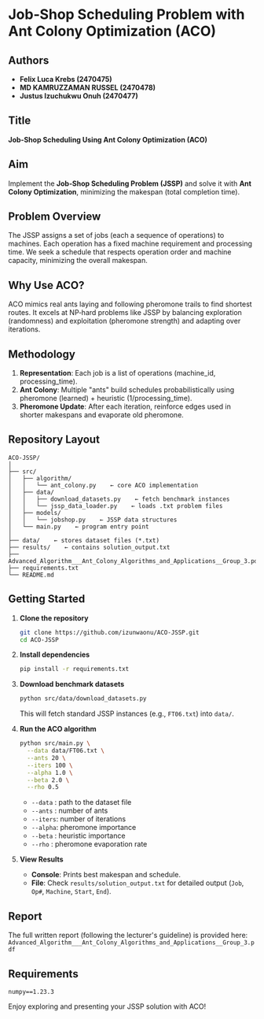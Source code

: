 # Job‑Shop Scheduling Problem with Ant Colony Optimization (ACO)

## Authors
- **Felix Luca Krebs (2470475)**
- **MD KAMRUZZAMAN RUSSEL (2470478)**
- **Justus Izuchukwu Onuh (2470477)**

## Title
**Job‑Shop Scheduling Using Ant Colony Optimization (ACO)**

## Aim
Implement the **Job‑Shop Scheduling Problem (JSSP)** and solve it with **Ant Colony Optimization**, minimizing the makespan (total completion time).

## Problem Overview
The JSSP assigns a set of jobs (each a sequence of operations) to machines. Each operation has a fixed machine requirement and processing time. We seek a schedule that respects operation order and machine capacity, minimizing the overall makespan.

## Why Use ACO?
ACO mimics real ants laying and following pheromone trails to find shortest routes. It excels at NP‑hard problems like JSSP by balancing exploration (randomness) and exploitation (pheromone strength) and adapting over iterations.

## Methodology
1. **Representation**: Each job is a list of operations (machine_id, processing_time).
2. **Ant Colony**: Multiple "ants" build schedules probabilistically using pheromone (learned) + heuristic (1/processing_time).
3. **Pheromone Update**: After each iteration, reinforce edges used in shorter makespans and evaporate old pheromone.

## Repository Layout
```
ACO-JSSP/
│
├── src/
│   ├── algorithm/
│   │   └── ant_colony.py    ← core ACO implementation
│   ├── data/
│   │   ├── download_datasets.py    ← fetch benchmark instances
│   │   └── jssp_data_loader.py    ← loads .txt problem files
│   ├── models/
│   │   └── jobshop.py    ← JSSP data structures
│   └── main.py    ← program entry point
│
├── data/    ← stores dataset files (*.txt)
├── results/    ← contains solution_output.txt
├── Advanced_Algorithm___Ant_Colony_Algorithms_and_Applications__Group_3.pdf
├── requirements.txt
└── README.md
```

## Getting Started

1. **Clone the repository**
   ```bash
   git clone https://github.com/izunwaonu/ACO-JSSP.git
   cd ACO-JSSP
   ```

2. **Install dependencies**
   ```bash
   pip install -r requirements.txt
   ```

3. **Download benchmark datasets**
   ```bash
   python src/data/download_datasets.py
   ```
   This will fetch standard JSSP instances (e.g., `FT06.txt`) into `data/`.

4. **Run the ACO algorithm**
   ```bash
   python src/main.py \
     --data data/FT06.txt \
     --ants 20 \
     --iters 100 \
     --alpha 1.0 \
     --beta 2.0 \
     --rho 0.5
   ```
   * `--data` : path to the dataset file
   * `--ants` : number of ants
   * `--iters`: number of iterations
   * `--alpha`: pheromone importance
   * `--beta` : heuristic importance
   * `--rho` : pheromone evaporation rate

5. **View Results**
   * **Console**: Prints best makespan and schedule.
   * **File**: Check `results/solution_output.txt` for detailed output (`Job`, `Op#`, `Machine`, `Start`, `End`).

## Report
The full written report (following the lecturer's guideline) is provided here: `Advanced_Algorithm___Ant_Colony_Algorithms_and_Applications__Group_3.pdf`

## Requirements
```
numpy==1.23.3
```

Enjoy exploring and presenting your JSSP solution with ACO!